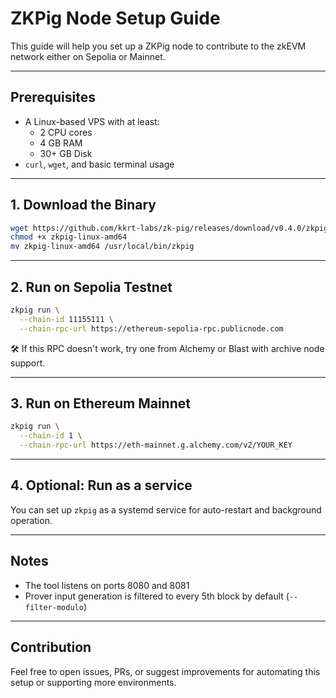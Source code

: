 # ZKPig Node Setup Guide

This guide will help you set up a ZKPig node to contribute to the zkEVM network either on Sepolia or Mainnet.

---

## Prerequisites

- A Linux-based VPS with at least:
  - 2 CPU cores
  - 4 GB RAM
  - 30+ GB Disk
- `curl`, `wget`, and basic terminal usage

---

## 1. Download the Binary

```bash
wget https://github.com/kkrt-labs/zk-pig/releases/download/v0.4.0/zkpig-linux-amd64
chmod +x zkpig-linux-amd64
mv zkpig-linux-amd64 /usr/local/bin/zkpig
```

---

## 2. Run on Sepolia Testnet

```bash
zkpig run \
  --chain-id 11155111 \
  --chain-rpc-url https://ethereum-sepolia-rpc.publicnode.com
```

🛠 If this RPC doesn't work, try one from Alchemy or Blast with archive node support.

---

## 3. Run on Ethereum Mainnet

```bash
zkpig run \
  --chain-id 1 \
  --chain-rpc-url https://eth-mainnet.g.alchemy.com/v2/YOUR_KEY
```

---

## 4. Optional: Run as a service

You can set up `zkpig` as a systemd service for auto-restart and background operation.

---

## Notes

- The tool listens on ports 8080 and 8081
- Prover input generation is filtered to every 5th block by default (`--filter-modulo`)

---

## Contribution

Feel free to open issues, PRs, or suggest improvements for automating this setup or supporting more environments.
